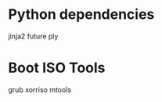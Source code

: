 Python dependencies
===================

jinja2
future
ply

Boot ISO Tools
==============
grub
xorriso
mtools
